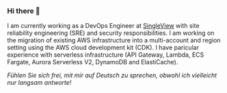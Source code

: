 ### Hi there 👋

I am currently working as a DevOps Engineer at [SingleView](https://app.singleview.tech/login) with site reliability engineering (SRE) and security responsibilities. I am working on the migration of existing AWS infrastructure into a multi-account and region setting using the AWS cloud development kit (CDK). I have paricular experience with serverless infrastructure (API Gateway, Lambda, ECS Fargate, Aurora Serverless V2, DynamoDB and ElastiCache).

_Fühlen Sie sich frei, mit mir auf Deutsch zu sprechen, obwohl ich vielleicht nur langsam antworte!_
